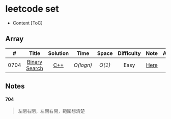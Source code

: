 # leetcode set
-  Content
[ToC]

## Array

| # | Title | Solution | Time | Space | Difficulty | Note |  Article |
|:---:|:---:|:---:|:---:|:---:|:---:|:---:|:---:|
| 0704 | [Binary Search](https://leetcode.com/problems/binary-search/) | [C++](.704) | _O(logn)_ | _O(1)_ | Easy | [Here](/####704) | [解析](https://github.com/youngyangyang04/leetcode-master/blob/master/problems/0704.二分查找.md)  |

## Notes
#### 704
>左閉右閉，左閉右開，範圍想清楚



